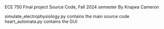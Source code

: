 ECE 750 Final project Source Code, Fall 2024 semester
By Knajwa Cameron

simulate_electrophysiology.py contains the main source code
heart_automata.py contains the GUI
